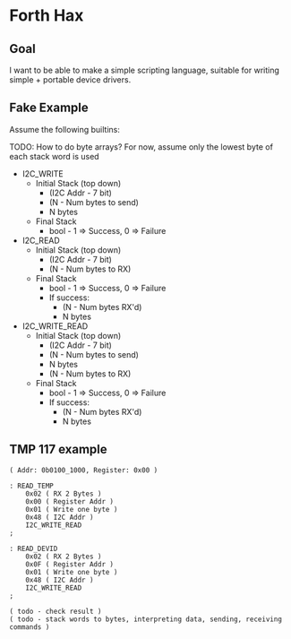 # Forth Hax

## Goal

I want to be able to make a simple scripting language, suitable for writing simple + portable device drivers.

## Fake Example

Assume the following builtins:

TODO: How to do byte arrays? For now, assume only the lowest
byte of each stack word is used

* I2C_WRITE
    * Initial Stack (top down)
        * (I2C Addr - 7 bit)
        * (N - Num bytes to send)
        * N bytes
    * Final Stack
        * bool - 1 => Success, 0 => Failure
* I2C_READ
    * Initial Stack (top down)
        * (I2C Addr - 7 bit)
        * (N - Num bytes to RX)
    * Final Stack
        * bool - 1 => Success, 0 => Failure
        * If success:
            * (N - Num bytes RX'd)
            * N bytes
* I2C_WRITE_READ
    * Initial Stack (top down)
        * (I2C Addr - 7 bit)
        * (N - Num bytes to send)
        * N bytes
        * (N - Num bytes to RX)
    * Final Stack
        * bool - 1 => Success, 0 => Failure
        * If success:
            * (N - Num bytes RX'd)
            * N bytes

## TMP 117 example

```forth
( Addr: 0b0100_1000, Register: 0x00 )

: READ_TEMP
    0x02 ( RX 2 Bytes )
    0x00 ( Register Addr )
    0x01 ( Write one byte )
    0x48 ( I2C Addr )
    I2C_WRITE_READ
;

: READ_DEVID
    0x02 ( RX 2 Bytes )
    0x0F ( Register Addr )
    0x01 ( Write one byte )
    0x48 ( I2C Addr )
    I2C_WRITE_READ
;

( todo - check result )
( todo - stack words to bytes, interpreting data, sending, receiving commands )
```
